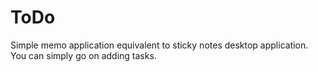 ToDo
====

Simple memo application equivalent to sticky notes desktop application. You can simply go on adding tasks.
